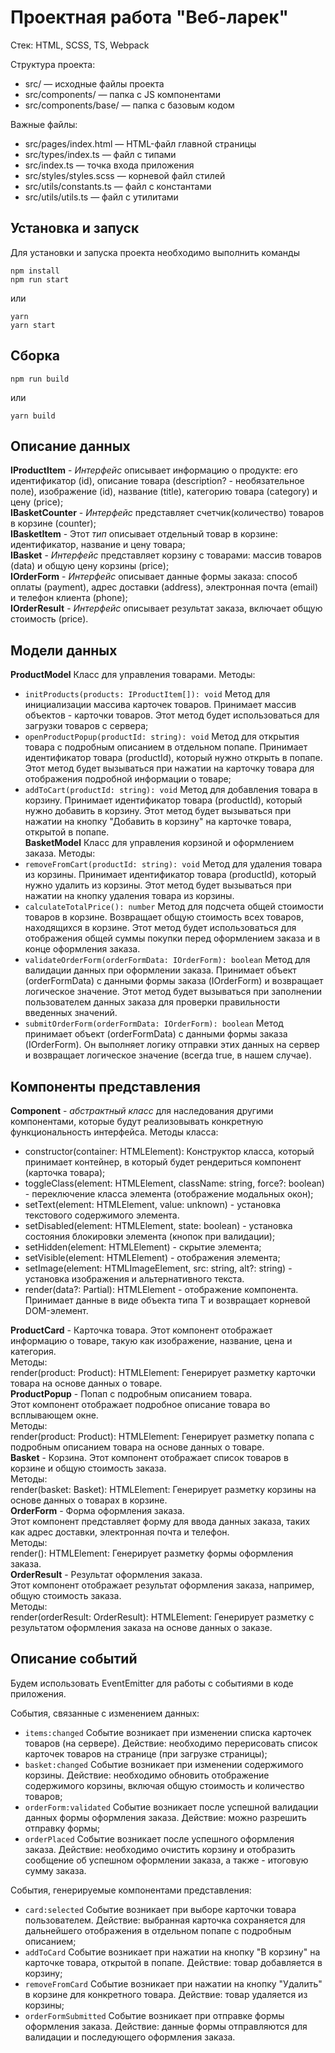 # Проектная работа "Веб-ларек"

Стек: HTML, SCSS, TS, Webpack

Структура проекта:
- src/ — исходные файлы проекта
- src/components/ — папка с JS компонентами
- src/components/base/ — папка с базовым кодом

Важные файлы:
- src/pages/index.html — HTML-файл главной страницы
- src/types/index.ts — файл с типами
- src/index.ts — точка входа приложения
- src/styles/styles.scss — корневой файл стилей
- src/utils/constants.ts — файл с константами
- src/utils/utils.ts — файл с утилитами

## Установка и запуск
Для установки и запуска проекта необходимо выполнить команды

```
npm install
npm run start
```

или

```
yarn
yarn start
```
## Сборка

```
npm run build
```

или

```
yarn build
```

## Описание данных
__IProductItem__ - _Интерфейс_ описывает информацию о продукте: его идентификатор (id), описание товара (description? - необязательное поле), изображение (id), название (title), категорию товара (category) и цену (price);  
__IBasketCounter__ - _Интерфейс_ представляет счетчик(количество) товаров в корзине (counter);  
__IBasketItem__ - Этот _тип_ описывает отдельный товар в корзине: идентификатор, название и цену товара;  
__IBasket__ - _Интерфейс_ представляет корзину с товарами: массив товаров (data) и общую цену корзины (price);  
__IOrderForm__ - _Интерфейс_ описывает данные формы заказа: способ оплаты (payment), адрес доставки (address), электронная почта (email) и телефон клиента (phone);  
__IOrderResult__ - _Интерфейс_ описывает результат заказа, включает общую стоимость (price).

## Модели данных 
__ProductModel__ Класс для управления товарами. Методы:
- `initProducts(products: IProductItem[]): void` Метод для инициализации массива карточек товаров. Принимает массив объектов - карточки товаров. Этот метод будет использоваться для загрузки товаров с сервера;
- `openProductPopup(productId: string): void` Метод для открытия товара с подробным описанием в отдельном попапе. Принимает идентификатор товара (productId), который нужно открыть в попапе. Этот метод будет вызываться при нажатии на карточку товара для отображения подробной информации о товаре;
- `addToCart(productId: string): void` Метод для добавления товара в корзину. Принимает идентификатор товара (productId), который нужно добавить в корзину. Этот метод будет вызываться при нажатии на кнопку "Добавить в корзину" на карточке товара, открытой в попапе.  
__BasketModel__ Класс для управления корзиной и оформлением заказа. Методы:
- `removeFromCart(productId: string): void` Метод для удаления товара из корзины. Принимает идентификатор товара (productId), который нужно удалить из корзины. Этот метод будет вызываться при нажатии на кнопку удаления товара из корзины.
- `calculateTotalPrice(): number` Метод для подсчета общей стоимости товаров в корзине. Возвращает общую стоимость всех товаров, находящихся в корзине. Этот метод будет использоваться для отображения общей суммы покупки перед оформлением заказа и в конце оформления заказа.
- `validateOrderForm(orderFormData: IOrderForm): boolean` Метод для валидации данных при оформлении заказа. Принимает объект (orderFormData) с данными формы заказа (IOrderForm) и возвращает логическое значение. Этот метод будет вызываться при заполнении пользователем данных заказа для проверки правильности введенных значений.
-  `submitOrderForm(orderFormData: IOrderForm): boolean` Метод принимает объект (orderFormData) с данными формы заказа (IOrderForm). Он выполняет логику отправки этих данных на сервер и возвращает логическое значение (всегда true, в нашем случае).

## Компоненты представления
__Component<T>__ - _абстрактный класс_ для наследования другими компонентами, которые будут реализовывать конкретную функциональность интерфейса.
Методы класса:
- constructor(container: HTMLElement): Конструктор класса, который принимает контейнер, в который будет рендериться компонент (карточка товара);
- toggleClass(element: HTMLElement, className: string, force?: boolean) - переключение класса элемента (отображение модальных окон);
- setText(element: HTMLElement, value: unknown) - установка текстового содержимого элемента.
- setDisabled(element: HTMLElement, state: boolean) - установка состояния блокировки элемента (кнопок при валидации);
- setHidden(element: HTMLElement) - скрытие элемента;
- setVisible(element: HTMLElement) - отображения элемента;
- setImage(element: HTMLImageElement, src: string, alt?: string) - установка изображения и альтернативного текста.
- render(data?: Partial<T>): HTMLElement - отображение компонента. Принимает данные в виде объекта типа T и возвращает корневой DOM-элемент.

__ProductCard__ - Карточка товара. Этот компонент отображает информацию о товаре, такую как изображение, название, цена и категория.  
Методы:  
render(product: Product): HTMLElement: Генерирует разметку карточки товара на основе данных о товаре.  
__ProductPopup__ - Попап с подробным описанием товара.  
Этот компонент отображает подробное описание товара во всплывающем окне.  
Методы:  
render(product: Product): HTMLElement: Генерирует разметку попапа с подробным описанием товара на основе данных о товаре.  
__Basket__ - Корзина. Этот компонент отображает список товаров в корзине и общую стоимость заказа.  
Методы:  
render(basket: Basket): HTMLElement: Генерирует разметку корзины на основе данных о товарах в корзине.  
__OrderForm__ - Форма оформления заказа.  
Этот компонент представляет форму для ввода данных заказа, таких как адрес доставки, электронная почта и телефон.  
Методы:  
render(): HTMLElement: Генерирует разметку формы оформления заказа.  
__OrderResult__ - Результат оформления заказа.  
Этот компонент отображает результат оформления заказа, например, общую стоимость заказа.  
Методы:  
render(orderResult: OrderResult): HTMLElement: Генерирует разметку с результатом оформления заказа на основе данных о заказе.  

## Описание событий
Будем использовать EventEmitter для работы с событиями в коде приложения.

События, связанные с изменением данных:
- `items:changed` Событие возникает при изменении списка карточек товаров (на сервере). Действие: необходимо перерисовать список карточек товаров на странице (при загрузке страницы);
- `basket:changed` Событие возникает при изменении содержимого корзины. Действие: необходимо обновить отображение содержимого корзины, включая общую стоимость и количество товаров;
- `orderForm:validated` Событие возникает после успешной валидации данных формы оформления заказа. Действие: можно разрешить отправку формы;
- `orderPlaced` Событие возникает после успешного оформления заказа. Действие: необходимо очистить корзину и отобразить сообщение об успешном оформлении заказа, а также - итоговую сумму заказа.

Cобытия, генерируемые компонентами представления:
- `card:selected` Событие возникает при выборе карточки товара пользователем. Действие: выбранная карточка сохраняется для дальнейшего отображения в отдельном попапе с подробным описанием;
- `addToCard` Событие возникает при нажатии на кнопку "В корзину" на карточке товара, открытой в попапе. Действие: товар добавляется в корзину;
- `removeFromCard` Событие возникает при нажатии на кнопку "Удалить" в корзине для конкретного товара. Действие: товар удаляется из корзины;
- `orderFormSubmitted` Событие возникает при отправке формы оформления заказа. Действие: данные формы отправляются для валидации и последующего оформления заказа.
